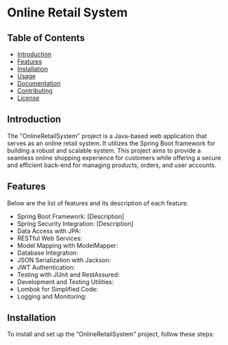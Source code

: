 # Online Retail System

## Table of Contents

- [Introduction](#introduction)
- [Features](#features)
- [Installation](#installation)
- [Usage](#usage)
- [Documentation](#documentation)
- [Contributing](#contributing)
- [License](#license)

## Introduction

The "OnlineRetailSystem" project is a Java-based web application that serves as an online retail system. It utilizes the Spring Boot framework for building a robust and scalable system. This project aims to provide a seamless online shopping experience for customers while offering a secure and efficient back-end for managing products, orders, and user accounts.

## Features

Below are the list of features and its description of each feature.

- Spring Boot Framework: [Description]
- Spring Security Integration: [Description]
- Data Access with JPA:
- RESTful Web Services:
- Model Mapping with ModelMapper:
- Database Integration:
- JSON Serialization with Jackson:
- JWT Authentication:
- Testing with JUnit and RestAssured:
- Development and Testing Utilities:
- Lombok for Simplified Code:
- Logging and Monitoring:

## Installation

To install and set up the "OnlineRetailSystem" project, follow these steps:



